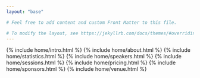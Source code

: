 ```yaml
---
layout: "base"

# Feel free to add content and custom Front Matter to this file.

# To modify the layout, see https://jekyllrb.com/docs/themes/#overriding-theme-defaults
---
```


{% include home/intro.html %}
{% include home/about.html %}
{% include home/statistics.html %}
{% include home/speakers.html %}
{% include home/sessions.html %}
{% include home/pricing.html %}
{% include home/sponsors.html %}
{% include home/venue.html %}

